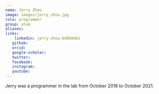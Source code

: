 ```yaml
---
name: Jerry Zhou
image: images/jerry_zhou.jpg
role: programmer
group: alum
aliases:
links:
    linkedin: jerry-zhou-b48b04b1
   github:
   orcid: 
   google-scholar:
   twitter:
   facebook:
   instagram: 
   youtube:
---
```


Jerry was a programmer in the lab from October 2018 to October 2021.